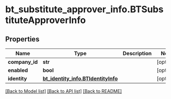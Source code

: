 # bt_substitute_approver_info.BTSubstituteApproverInfo

## Properties
Name | Type | Description | Notes
------------ | ------------- | ------------- | -------------
**company_id** | **str** |  | [optional] 
**enabled** | **bool** |  | [optional] 
**identity** | [**bt_identity_info.BTIdentityInfo**](BTIdentityInfo.md) |  | [optional] 

[[Back to Model list]](../README.md#documentation-for-models) [[Back to API list]](../README.md#documentation-for-api-endpoints) [[Back to README]](../README.md)


